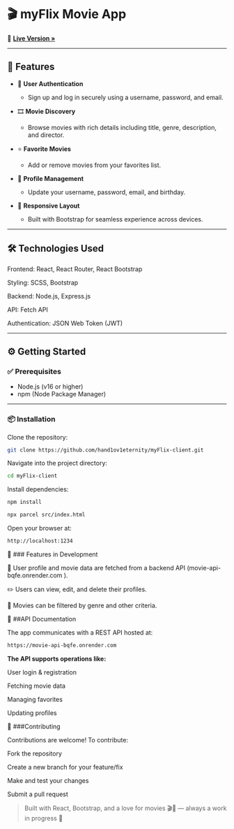 # 🎬 myFlix Movie App

🔗 **[Live Version »](https://myflixappclient.netlify.app/Login)**

---

## 🎯 Features

- 🔐 **User Authentication**
  - Sign up and log in securely using a username, password, and email.

- 🎞️ **Movie Discovery**
  - Browse movies with rich details including title, genre, description, and director.

- ⭐ **Favorite Movies**
  - Add or remove movies from your favorites list.

- 👤 **Profile Management**
  - Update your username, password, email, and birthday.

- 📱 **Responsive Layout**
  - Built with Bootstrap for seamless experience across devices.

---

## 🛠️ Technologies Used

Frontend: React, React Router, React Bootstrap

Styling: SCSS, Bootstrap

Backend: Node.js, Express.js

API: Fetch API

Authentication: JSON Web Token (JWT)


---

## ⚙️ Getting Started

### ✅ Prerequisites

- Node.js (v16 or higher)
- npm (Node Package Manager)

---

### 📦 Installation

Clone the repository:

```bash
git clone https://github.com/hand1ov1eternity/myFlix-client.git
```
Navigate into the project directory:

```bash
cd myFlix-client
```
Install dependencies:

```bash
npm install
```
```bash
npx parcel src/index.html
```
Open your browser at:

```bash
http://localhost:1234
```

🚧 ### Features in Development

🔄 User profile and movie data are fetched from a backend API (movie-api-bqfe.onrender.com
).

✏️ Users can view, edit, and delete their profiles.

🎯 Movies can be filtered by genre and other criteria.

📖 ##API Documentation

The app communicates with a REST API hosted at:

```bash
https://movie-api-bqfe.onrender.com
```
**The API supports operations like:**

User login & registration

Fetching movie data

Managing favorites

Updating profiles

🤝 ###Contributing

Contributions are welcome!
To contribute:

Fork the repository

Create a new branch for your feature/fix

Make and test your changes

Submit a pull request

> Built with React, Bootstrap, and a love for movies 🎬🍿 — always a work in progress 🚧

